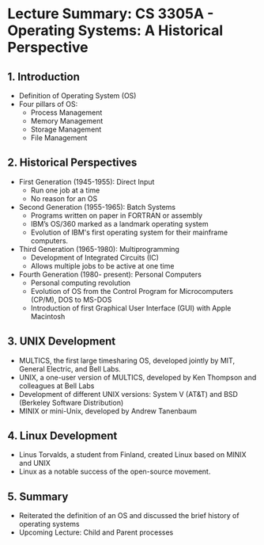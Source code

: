 # Lecture Summary: CS 3305A  - Operating Systems: A Historical Perspective

## 1. Introduction

- Definition of Operating System (OS)
- Four pillars of OS:
  - Process Management
  - Memory Management
  - Storage Management
  - File Management

## 2. Historical Perspectives

- First Generation (1945-1955): Direct Input 
  - Run one job at a time
  - No reason for an OS
- Second Generation (1955-1965): Batch Systems
  - Programs written on paper in FORTRAN or assembly
  - IBM’s OS/360 marked as a landmark operating system
  - Evolution of IBM's first operating system for their mainframe computers.
- Third Generation (1965-1980): Multiprogramming
  - Development of Integrated Circuits (IC)
  - Allows multiple jobs to be active at one time
- Fourth Generation (1980- present): Personal Computers
  - Personal computing revolution
  - Evolution of OS from the Control Program for Microcomputers (CP/M), DOS to MS-DOS
  - Introduction of first Graphical User Interface (GUI) with Apple Macintosh

## 3. UNIX Development

- MULTICS, the first large timesharing OS, developed jointly by MIT, General Electric, and Bell Labs.
- UNIX, a one-user version of MULTICS, developed by Ken Thompson and colleagues at Bell Labs
- Development of different UNIX versions: System V (AT&T) and BSD (Berkeley Software Distribution)
- MINIX or mini-Unix, developed by Andrew Tanenbaum

## 4. Linux Development

- Linus Torvalds, a student from Finland, created Linux based on MINIX and UNIX
- Linux as a notable success of the open-source movement.

## 5. Summary

- Reiterated the definition of an OS and discussed the brief history of operating systems
- Upcoming Lecture: Child and Parent processes
